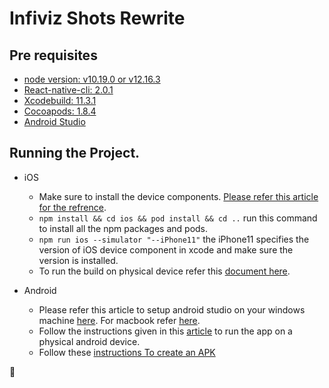 # Infiviz Shots Rewrite


## Pre requisites

- [node version: v10.19.0 or v12.16.3](https://docs.npmjs.com/downloading-and-installing-node-js-and-npm)
- [React-native-cli: 2.0.1](https://www.npmjs.com/package/react-native-cli)
- [Xcodebuild: 11.3.1](https://developer.apple.com/xcode/)
- [Cocoapods: 1.8.4](https://guides.cocoapods.org/using/getting-started.html)
- [Android Studio](https://developer.android.com/studio/install)

## Running the Project.
   - iOS 
      - Make sure to install the device components. [Please refer this article for the refrence](https://medium.com/@hacknicity/working-with-multiple-versions-of-xcode-e331c01aa6bc).
      - ```npm install && cd ios && pod install && cd ..``` run this command to install all the npm packages and pods.
      - ```npm run ios --simulator "--iPhone11"``` the iPhone11 specifies the version of iOS device component in xcode and make sure the version is installed.
      - To run the build on physical device refer this [document here](https://reactnative.dev/docs/running-on-device).
   
   - Android
      - Please refer this article to setup android studio on your windows machine [here](https://codeburst.io/setting-up-development-environment-using-react-native-on-windows-dd240e69f776). For macbook refer [here](https://medium.com/@randerson112358/setup-react-native-environment-for-ios-97bf7faadf77).
      - Follow the instructions given in this [article](https://reactnative.dev/docs/running-on-device) to run the app on a physical android device. 
      - Follow these [instructions To create an APK](https://medium.com/@hasangi/making-a-signed-apk-for-your-react-native-application-98e8529678db)


:runner:
